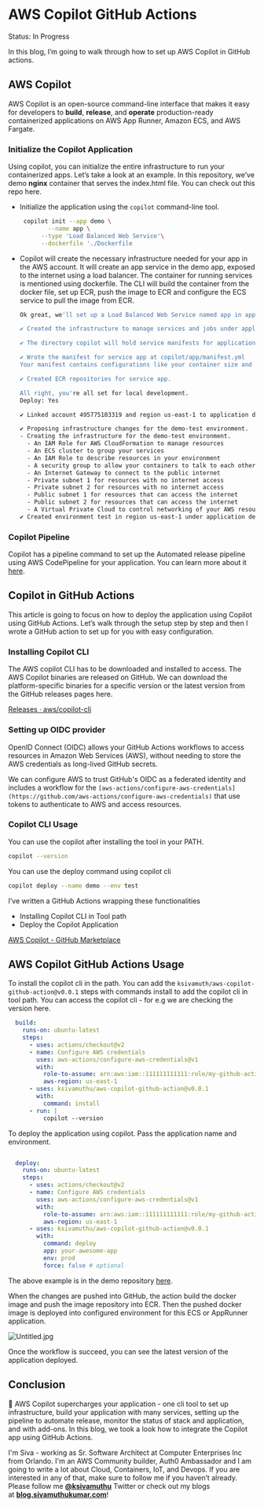 # AWS Copilot GitHub Actions

Status: In Progress

In this blog, I’m going to walk through how to set up AWS Copilot in GitHub actions. 

## AWS Copilot

AWS Copilot is an open-source command-line interface that makes it easy for developers to **build**, **release**, and **operate** production-ready containerized applications on AWS App Runner, Amazon ECS, and AWS Fargate. 

### Initialize the Copilot Application

Using copilot, you can initialize the entire infrastructure to run your containerized apps. Let’s take a look at an example. In this repository, we’ve demo **nginx** container that serves the index.html file. You can check out this repo here.

- Initialize the application using the `copilot` command-line tool.
    
    ```bash
     copilot init --app demo \
    		--name app \
    	  --type 'Load Balanced Web Service'\
    	  --dockerfile './Dockerfile
    ```
    
- Copilot will create the necessary infrastructure needed for your app in the AWS account. It will create an app service in the demo app, exposed to the internet using a load balancer. The container for running services is mentioned using dockerfile. The CLI will build the container from the docker file, set up ECR, push the image to ECR and configure the ECS service to pull the image from ECR.
    
    ```bash
    Ok great, we'll set up a Load Balanced Web Service named app in application demo listening on port 80.
    
    ✔ Created the infrastructure to manage services and jobs under application demo.
    
    ✔ The directory copilot will hold service manifests for application demo.
    
    ✔ Wrote the manifest for service app at copilot/app/manifest.yml
    Your manifest contains configurations like your container size and port (:80).
    
    ✔ Created ECR repositories for service app.
    
    All right, you're all set for local development.
    Deploy: Yes
    
    ✔ Linked account 495775103319 and region us-east-1 to application demo.
    
    ✔ Proposing infrastructure changes for the demo-test environment.
    - Creating the infrastructure for the demo-test environment.             [create complete]  [82.9s]
      - An IAM Role for AWS CloudFormation to manage resources               [create complete]  [15.9s]
      - An ECS cluster to group your services                                [create complete]  [9.4s]
      - An IAM Role to describe resources in your environment                [create complete]  [16.7s]
      - A security group to allow your containers to talk to each other      [create complete]  [5.7s]
      - An Internet Gateway to connect to the public internet                [create complete]  [21.7s]
      - Private subnet 1 for resources with no internet access               [create complete]  [5.7s]
      - Private subnet 2 for resources with no internet access               [create complete]  [5.7s]
      - Public subnet 1 for resources that can access the internet           [create complete]  [12.6s]
      - Public subnet 2 for resources that can access the internet           [create complete]  [9.3s]
      - A Virtual Private Cloud to control networking of your AWS resources  [create complete]  [18.2s]
    ✔ Created environment test in region us-east-1 under application demo.
    ```
    

### Copilot Pipeline

Copilot has a pipeline command to set up the Automated release pipeline using AWS CodePipeline for your application. You can learn more about it [here](https://aws.github.io/copilot-cli/docs/concepts/pipelines/).

## Copilot in GitHub Actions

This article is going to focus on how to deploy the application using Copilot using GitHub Actions.  Let’s walk through the setup step by step and then I wrote a GitHub action to set up for you with easy configuration.

### **Installing Copilot CLI**

The AWS copilot CLI has to be downloaded and installed to access. The AWS Copilot binaries are released on GitHub. We can download the platform-specific binaries for a specific version or the latest version from the GitHub releases pages here.

[Releases · aws/copilot-cli](https://github.com/aws/copilot-cli/releases)

### Setting up OIDC provider

OpenID Connect (OIDC) allows your GitHub Actions workflows to access resources in Amazon Web Services (AWS), without needing to store the AWS credentials as long-lived GitHub secrets.

We can configure AWS to trust GitHub's OIDC as a federated identity and includes a workflow for the `[aws-actions/configure-aws-credentials](https://github.com/aws-actions/configure-aws-credentials)` that use tokens to authenticate to AWS and access resources.

### Copilot CLI Usage

You can use the copilot after installing the tool in your PATH. 

```bash
copilot --version 
```

You can use the deploy command using copilot cli

```bash
copilot deploy --name demo --env test
```

I’ve written a GitHub Actions wrapping these functionalities

- Installing Copilot CLI in Tool path
- Deploy the Copilot Application

[AWS Copilot - GitHub Marketplace](https://github.com/marketplace/actions/aws-copilot)

## AWS Copilot GitHub Actions Usage

To install the copilot cli in the path. You can add the `ksivamuth/aws-copilot-github-action@v0.0.1` steps with commands install to add the copilot cli in tool path. You can access the copilot cli - for e.g we are checking the version here.

```yaml
  build:
    runs-on: ubuntu-latest
    steps:
      - uses: actions/checkout@v2
      - name: Configure AWS credentials
        uses: aws-actions/configure-aws-credentials@v1
        with:
          role-to-assume: arn:aws:iam::111111111111:role/my-github-actions-role-test
          aws-region: us-east-1
      - uses: ksivamuthu/aws-copilot-github-action@v0.0.1
        with:
          command: install
      - run: |
          copilot --version
```

To deploy the application using copilot. Pass the application name and environment.

```yaml

  deploy:
    runs-on: ubuntu-latest
    steps:
      - uses: actions/checkout@v2
      - name: Configure AWS credentials
        uses: aws-actions/configure-aws-credentials@v1
        with:
          role-to-assume: arn:aws:iam::111111111111:role/my-github-actions-role-test
          aws-region: us-east-1
      - uses: ksivamuthu/aws-copilot-github-action@v0.0.1
        with:
          command: deploy
          app: your-awesome-app
          env: prod
          force: false # optional

```

The above example is in the demo repository [here](https://github.com/ksivamuthu/demo-copilot-container-app).

When the changes are pushed into GitHub, the action build the docker image and push the image repository into ECR. Then the pushed docker image is deployed into configured environment for this ECS or AppRunner application.

![Untitled.jpg](AWS%20Copilot%20GitHub%20Actions%20d365396ce89e4d4e9de6011cc6136871/Untitled.jpg)

Once the workflow is succeed, you can see the latest version of the application deployed. 

## Conclusion

🚀 AWS Copilot supercharges your application - one cli tool to set up infrastructure, build your application with many services, setting up the pipeline to automate release, monitor the status of stack and application, and with add-ons. In this blog, we took a look how to integrate the Copilot app using GitHub Actions.

I'm Siva - working as Sr. Software Architect at Computer Enterprises Inc from Orlando. I'm an AWS Community builder, Auth0 Ambassador and I am going to write a lot about Cloud, Containers, IoT, and Devops. If you are interested in any of that, make sure to follow me if you haven’t already. Please follow me **[@ksivamuthu](https://hashnode.com/@ksivamuthu)** Twitter or check out my blogs at **[blog.sivamuthukumar.com](https://blog.sivamuthukumar.com/)**!